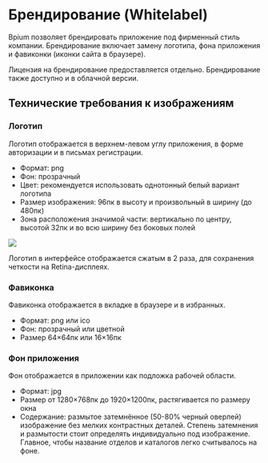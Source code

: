 # Брендирование (Whitelabel)

Bpium позволяет брендировать приложение под фирменный стиль компании. Брендирование включает замену логотипа, фона приложения и фавиконки (иконки сайта в браузере).

Лицензия на брендирование предоставляется отдельно. Брендирование также доступно и в облачной версии.

## Технические требования к изображениям

### Логотип

Логотип отображается в верхнем-левом углу приложения, в форме авторизации и в письмах регистрации.

* Формат: png
* Фон: прозрачный
* Цвет: рекомендуется использовать однотонный белый вариант логотипа
* Размер изображения: 96пк в высоту и произвольный в ширину (до 480пк)
* Зона расположения значимой части: вертикально по центру, высотой 32пк и во всю ширину без боковых полей

![](.gitbook/assets/brand\_logo\_requirments.png)

Логотип в интерфейсе отображается сжатым в 2 раза, для сохранения четкости на Retina-дисплеях.

### Фавиконка

Фавиконка отображается в вкладке в браузере и в избранных.

* Формат: png или ico
* Фон: прозрачный или цветной
* Размер 64×64пк или 16×16пк

### Фон приложения

Фон отображается в приложении как подложка рабочей области.

* Формат: jpg
* Размер от 1280×768пк до 1920×1200пк, растягивается по размеру окна
* Содержание: размытое затемнённое (50-80% черный оверлей) изображение без мелких контрастных деталей. Степень затемнения и размытости стоит определять индивидуально под изображение. Главное, чтобы название отделов и каталогов легко считывалось на фоне.
